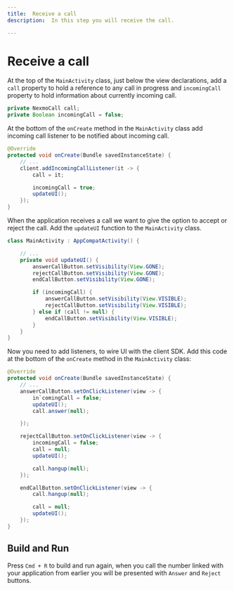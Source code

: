 ```yaml
---
title:  Receive a call
description:  In this step you will receive the call.

---
```


Receive a call
==============

At the top of the `MainActivity` class, just below the view declarations, add a `call` property to hold a reference to any call in progress and `incomingCall` property to hold information about currently incoming call.

```java
private NexmoCall call;
private Boolean incomingCall = false;
```

At the bottom of the `onCreate` method in the `MainActivity` class add incoming call listener to be notified about incoming call.

```java
@Override
protected void onCreate(Bundle savedInstanceState) {
    // ...
    client.addIncomingCallListener(it -> {
        call = it;

        incomingCall = true;
        updateUI();
    });
}
```

When the application receives a call we want to give the option to accept or reject the call. Add the `updateUI` function to the `MainActivity` class.

```java
class MainActivity : AppCompatActivity() {

    // ...
    private void updateUI() {
        answerCallButton.setVisibility(View.GONE);
        rejectCallButton.setVisibility(View.GONE);
        endCallButton.setVisibility(View.GONE);

        if (incomingCall) {
            answerCallButton.setVisibility(View.VISIBLE);
            rejectCallButton.setVisibility(View.VISIBLE);
        } else if (call != null) {
            endCallButton.setVisibility(View.VISIBLE);
        }
    }
}
```

Now you need to add listeners, to wire UI with the client SDK. Add this code at the bottom of the `onCreate` method in the `MainActivity` class:

```java
@Override
protected void onCreate(Bundle savedInstanceState) {
    // ...
    answerCallButton.setOnClickListener(view -> {
        in`comingCall = false;
        updateUI();
        call.answer(null);

    });

    rejectCallButton.setOnClickListener(view -> {
        incomingCall = false;
        call = null;
        updateUI();

        call.hangup(null);
    });

    endCallButton.setOnClickListener(view -> {
        call.hangup(null);

        call = null;
        updateUI();
    });
}
```

Build and Run
-------------

Press `Cmd + R` to build and run again, when you call the number linked with your application from earlier you will be presented with `Answer` and `Reject` buttons.

